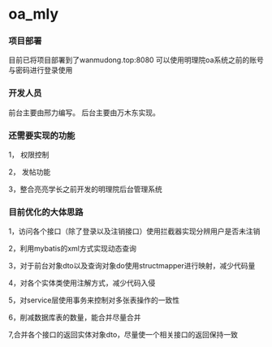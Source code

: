 # oa_mly


### 项目部署

目前已将项目部署到了wanmudong.top:8080  可以使用明理院oa系统之前的账号与密码进行登录使用


### 开发人员

前台主要由邢力编写。
后台主要由万木东实现。


### 还需要实现的功能

1， 权限控制

2， 发帖功能

3，整合亮亮学长之前开发的明理院后台管理系统


### 目前优化的大体思路

1，访问各个接口（除了登录以及注销接口）使用拦截器实现分辨用户是否未注销

2，利用mybatis的xml方式实现动态查询

3，对于前台对象dto以及查询对象do使用structmapper进行映射，减少代码量

4，对各个实体类使用注解方式，减少代码入侵

5，对service层使用事务来控制对多张表操作的一致性

6，削减数据库表的数量，能合并尽量合并

7,合并各个接口的返回实体对象dto，尽量使一个相关接口的返回保持一致

